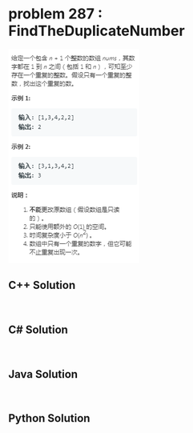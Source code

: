 
# problem 287 : FindTheDuplicateNumber

<img src="https://github.com/Peefy/PeefyLeetCode/blob/master/doc/201-300/287.FindTheDuplicateNumber/problem.png"/>

## C++ Solution

```c++



```

## C# Solution

```csharp



```

## Java Solution

```java



```

## Python Solution

```python

     

```




